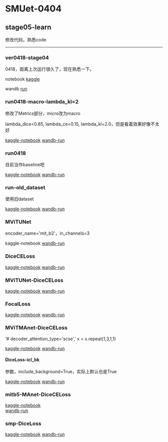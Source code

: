 # SMUet-0404

## stage05-learn

修改代码，熟悉code

---

### ver0418-stage04

0418，距离上次运行很久了，现在熟悉一下。

notebook [kaggle](https://www.kaggle.com/code/mykcs01/ver0418/notebook)

wandb [run](https://wandb.ai/team-mykcs/UNet_Compare/runs/tp3mutkp)

### run0418-macro-lambda_kl=2

修改了Metrics部分，micro改为macro

lambda_dice=0.85, lambda_ce=0.15, lambda_kl=2.0，但是看着效果好像不太好

[kaggle-notebook](https://www.kaggle.com/code/mykcs01/run0418-macro-lambda-kl-2/notebook) 
[wandb-run](https://wandb.ai/team-mykcs/UNet_Compare/runs/tx6cw5nm)

### run0418

目前当作baseline吧

[kaggle-notebook](https://www.kaggle.com/code/yufang18/run0418/notebook) 
[wandb-run](https://wandb.ai/team-mykcs/UNet_Compare/runs/cf3v4x1l)

### run-old_dataset

使用旧dataset

[kaggle-notebook](https://www.kaggle.com/code/mykcs01/run-old-dataset/notebook) 
[wandb-run](https://wandb.ai/team-mykcs/UNet_Compare/runs/1wfvee3h?nw=nwusermykcs)

### MViTUNet

encoder_name='mit_b2'，in_channels=3

kaggle-notebook
[wandb-run](https://wandb.ai/team-mykcs/UNet_Compare/runs/76hx468j)

### DiceCELoss

[kaggle-notebook](https://www.kaggle.com/code/mykcs01/diceceloss/notebook) 
[wandb-run](https://wandb.ai/team-mykcs/UNet_Compare/runs/3v7gn20j)

### MViTUNet-DiceCELoss

[kaggle-notebook](https://www.kaggle.com/code/yufang18/mvitunet-diceceloss)
[wandb-run](https://wandb.ai/team-mykcs/UNet_Compare/runs/355n4b8x)

### FocalLoss

[kaggle-notebook](https://www.kaggle.com/code/mykcs01/focalloss) 
[wandb-run](https://wandb.ai/team-mykcs/UNet_Compare/runs/v6cewtc2)

### MViTMAnet-DiceCELoss

‘# decoder_attention_type='scse',’
x = x.repeat(1,3,1,1)

[kaggle-notebook](https://www.kaggle.com/code/yufang18/mvitmanet-diceceloss/notebook)
[wandb-run](https://wandb.ai/team-mykcs/UNet_Compare/runs/1pxr47e2)

#### DiceLoss-icl_bk

参数，include_background=True，实际上默认也是True

[kaggle-notebook](https://www.kaggle.com/code/mykcs01/diceloss-icl-bk/notebook) 
[wandb-run](https://wandb.ai/team-mykcs/UNet_Compare/runs/4q9veicm)

### mitb5-MAnet-DiceCELoss

[kaggle-notebook](https://www.kaggle.com/code/yufang18/mitb5-manet-diceceloss/notebook)  
[wandb-run]()

### smp-DiceLoss
[kaggle-notebook](https://www.kaggle.com/code/gemini2024/smp-diceloss/notebook) 
[wandb-run](https://wandb.ai/team-mykcs/UNet_Compare/runs/514ebpd6)

